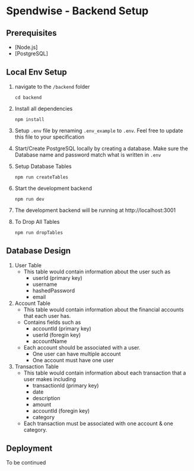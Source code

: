 # Spendwise - Backend Setup

## Prerequisites

- [Node.js]
- [PostgreSQL]

## Local Env Setup

1. navigate to the `/backend` folder
   ```
   cd backend
   ```
2. Install all dependencies
   ```
   npm install
   ```
3. Setup `.env` file by renaming `.env_example` to `.env`. Feel free to update this file to your specification

4. Start/Create PostgreSQL locally by creating a database. Make sure the Database name and password match what is written in `.env`

5. Setup Database Tables
   ```
   npm run createTables
   ```
6. Start the development backend
   ```
   npm run dev
   ```
7. The development backend will be running at http://localhost:3001

8. To Drop All Tables
   ```
   npm run dropTables
   ```

## Database Design

1. User Table
   - This table would contain information about the user such as
     - userId (primary key)
     - username
     - hashedPassword
     - email
2. Account Table
   - This table would contain information about the financial accounts that each user has.
   - Contains fields such as
     - accountId (primary key)
     - userId (foregin key)
     - accountName
   - Each account should be associated with a user.
     - One user can have multiple account
     - One account must have one user
3. Transaction Table
   - This table would contain information about each transaction that a user makes including
     - transactionId (primary key)
     - date
     - description
     - amount
     - accountId (foregin key)
     - category
   - Each transaction must be associated with one account & one category.

## Deployment

To be continued
